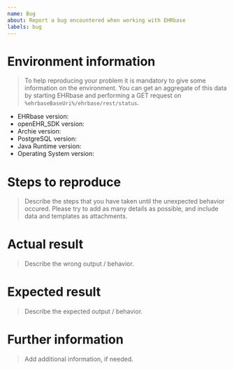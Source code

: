 ```yaml
---
name: Bug
about: Report a bug encountered when working with EHRbase
labels: bug
---
```


# Environment information

> To help reproducing your problem it is mandatory to give some information on the environment. You can get an aggregate of this data by starting EHRbase and performing a GET request on 
`%ehrbaseBaseUri%/ehrbase/rest/status`.

- EHRbase version:
- openEHR_SDK version:
- Archie version:
- PostgreSQL version:
- Java Runtime version:
- Operating System version:

# Steps to reproduce

> Describe the steps that you have taken until the unexpected behavior occured. Please try to add as many details as possible, and include data and templates as attachments.

# Actual result

> Describe the wrong output / behavior.

# Expected result

> Describe the expected output / behavior.

# Further information

> Add additional information, if needed.